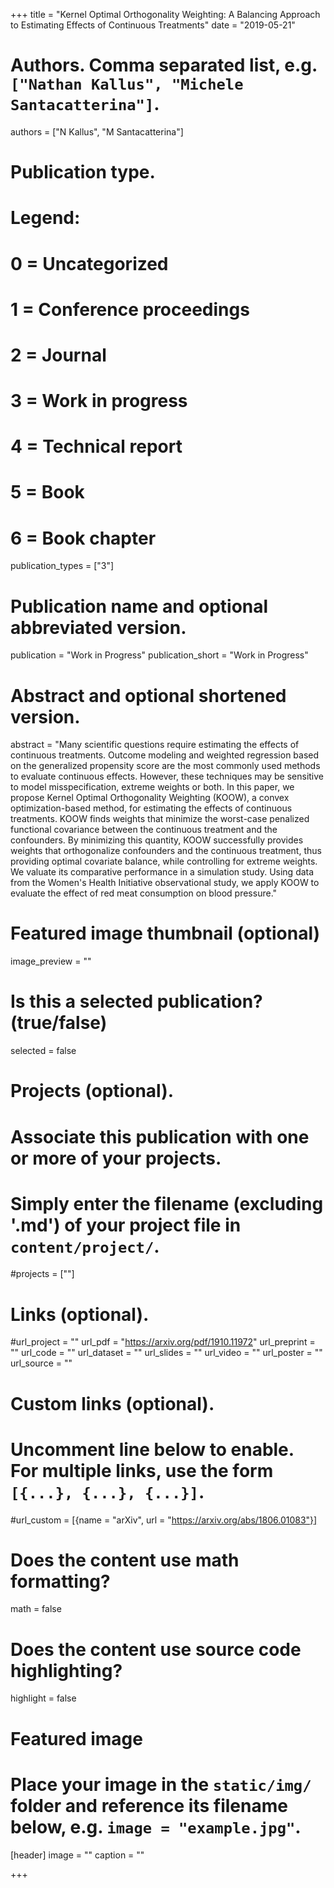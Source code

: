+++
title = "Kernel Optimal Orthogonality Weighting: A Balancing Approach to Estimating Effects of Continuous Treatments"
date = "2019-05-21"

# Authors. Comma separated list, e.g. `["Nathan Kallus", "Michele Santacatterina"]`.
authors = ["N Kallus", "M Santacatterina"]

# Publication type.
# Legend:
# 0 = Uncategorized
# 1 = Conference proceedings
# 2 = Journal
# 3 = Work in progress
# 4 = Technical report
# 5 = Book
# 6 = Book chapter
publication_types = ["3"]

# Publication name and optional abbreviated version.
publication = "Work in Progress"
publication_short = "Work in Progress"

# Abstract and optional shortened version.
abstract = "Many scientific questions require estimating the effects of continuous treatments. Outcome modeling and weighted regression based on the generalized propensity score are the most commonly used methods to evaluate continuous effects. However, these techniques may be sensitive to model misspecification, extreme weights or both. In this paper, we propose Kernel Optimal Orthogonality Weighting (KOOW), a convex optimization-based method, for estimating the effects of continuous treatments. KOOW finds weights that minimize the worst-case penalized functional covariance between the continuous treatment and the confounders. By minimizing this quantity, KOOW successfully provides weights that orthogonalize confounders and the continuous treatment, thus providing optimal covariate balance, while controlling for extreme weights. We valuate its comparative performance in a simulation study. Using data from the Women's Health Initiative observational study, we apply KOOW to evaluate the effect of red meat consumption on blood pressure."

# Featured image thumbnail (optional)
image_preview = ""

# Is this a selected publication? (true/false)
selected = false

# Projects (optional).
#   Associate this publication with one or more of your projects.
#   Simply enter the filename (excluding '.md') of your project file in `content/project/`.
#projects = [""]

# Links (optional).
#url_project = ""
url_pdf = "https://arxiv.org/pdf/1910.11972"
url_preprint = ""
url_code = ""
url_dataset = ""
url_slides = ""
url_video = ""
url_poster = ""
url_source = ""

# Custom links (optional).
#   Uncomment line below to enable. For multiple links, use the form `[{...}, {...}, {...}]`.
#url_custom = [{name = "arXiv", url = "https://arxiv.org/abs/1806.01083"}]

# Does the content use math formatting?
math = false

# Does the content use source code highlighting?
highlight = false

# Featured image
# Place your image in the `static/img/` folder and reference its filename below, e.g. `image = "example.jpg"`.
[header]
image = ""
caption = ""

+++


